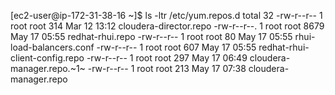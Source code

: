 [ec2-user@ip-172-31-38-16 ~]$ ls -ltr /etc/yum.repos.d
total 32
-rw-r--r--  1 root root  314 Mar 12 13:12 cloudera-director.repo
-rw-r--r--. 1 root root 8679 May 17 05:55 redhat-rhui.repo
-rw-r--r--  1 root root   80 May 17 05:55 rhui-load-balancers.conf
-rw-r--r--  1 root root  607 May 17 05:55 redhat-rhui-client-config.repo
-rw-r--r--  1 root root  297 May 17 06:49 cloudera-manager.repo.~1~
-rw-r--r--  1 root root  213 May 17 07:38 cloudera-manager.repo
